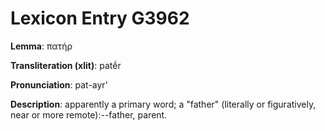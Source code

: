# Lexicon Entry G3962

**Lemma**: πατήρ

**Transliteration (xlit)**: patḗr

**Pronunciation**: pat-ayr'

**Description**:
apparently a primary word; a "father" (literally or figuratively, near or more remote):--father, parent.
